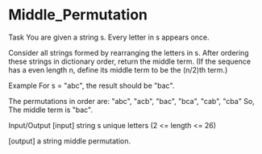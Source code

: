 # Middle_Permutation

Task
You are given a string s. Every letter in s appears once.

Consider all strings formed by rearranging the letters in s. After ordering these strings in dictionary order, return the middle term. (If the sequence has a even length n, define its middle term to be the (n/2)th term.)

Example
For s = "abc", the result should be "bac".

The permutations in order are: "abc", "acb", "bac", "bca", "cab", "cba" So, The middle term is "bac".

Input/Output
[input] string s
unique letters (2 <= length <= 26)

[output] a string
middle permutation.